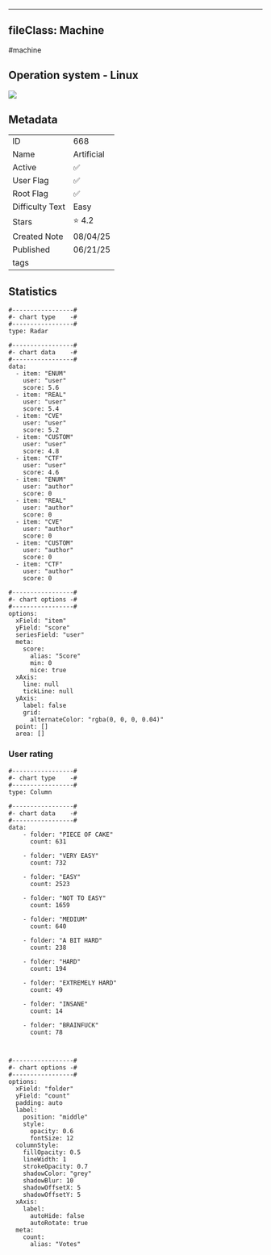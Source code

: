 
---
fileClass: Machine
---

#machine

## Operation system - Linux
<img style = "max-width:70px" src = "/img/Linux.png">

## Metadata

|                       |   |
| ----------------      | - |
| ID                    |668 |
| Name                  |Artificial |
| Active                |✅  |
| User Flag             |✅ |
| Root Flag             |✅|
| Difficulty Text       |Easy  |
| Stars                 |⭐️ 4.2 |
| Created Note          |08/04/25 |
| Published             |06/21/25 |
| tags                  | |

<p style = "display:none">
id:: 668
active:: True
name:: Artificial
os::Linux
user_flag:: True
root_flag:: True
difficulty_text:: Easy
stars:: 4.2
created:: 08/04/2025
published:: 06/21/25
avatar:: /avatars/e6633d6c2b1d824c3756eb21aeed7590.png
tags:: 
</p>

## Statistics


```chartsview
#-----------------#
#- chart type    -#
#-----------------#
type: Radar

#-----------------#
#- chart data    -#
#-----------------#
data:
  - item: "ENUM"
    user: "user"
    score: 5.6
  - item: "REAL"
    user: "user"
    score: 5.4
  - item: "CVE"
    user: "user"
    score: 5.2
  - item: "CUSTOM"
    user: "user"
    score: 4.8
  - item: "CTF"
    user: "user"
    score: 4.6
  - item: "ENUM"
    user: "author"
    score: 0
  - item: "REAL"
    user: "author"
    score: 0
  - item: "CVE"
    user: "author"
    score: 0
  - item: "CUSTOM"
    user: "author"
    score: 0
  - item: "CTF"
    user: "author"
    score: 0

#-----------------#
#- chart options -#
#-----------------#
options:
  xField: "item"
  yField: "score"
  seriesField: "user"
  meta:
    score:
      alias: "Score"
      min: 0
      nice: true
  xAxis:
    line: null
    tickLine: null
  yAxis:
    label: false
    grid:
      alternateColor: "rgba(0, 0, 0, 0.04)"
  point: []
  area: []
```



### User rating


```chartsview
#-----------------#
#- chart type    -#
#-----------------#
type: Column

#-----------------#
#- chart data    -#
#-----------------#
data:
    - folder: "PIECE OF CAKE"
      count: 631
     
    - folder: "VERY EASY"
      count: 732

    - folder: "EASY"
      count: 2523
      
    - folder: "NOT TO EASY"
      count: 1659
      
    - folder: "MEDIUM"
      count: 640
     
    - folder: "A BIT HARD"
      count: 238
      
    - folder: "HARD"
      count: 194
      
    - folder: "EXTREMELY HARD"
      count: 49
      
    - folder: "INSANE"
      count: 14
      
    - folder: "BRAINFUCK"
      count: 78

    

#-----------------#
#- chart options -#
#-----------------#
options:
  xField: "folder"
  yField: "count"
  padding: auto
  label:
    position: "middle"
    style:
      opacity: 0.6
      fontSize: 12
  columnStyle:
    fillOpacity: 0.5
    lineWidth: 1
    strokeOpacity: 0.7
    shadowColor: "grey"
    shadowBlur: 10
    shadowOffsetX: 5
    shadowOffsetY: 5
  xAxis:
    label:
      autoHide: false
      autoRotate: true
  meta:
    count:
      alias: "Votes"
```


